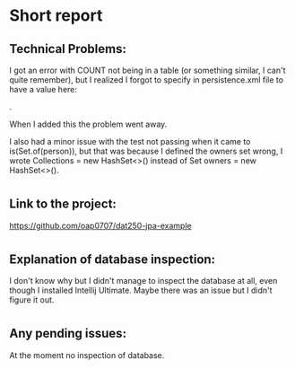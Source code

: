 # Short report

## Technical Problems:
I got an error with COUNT not being in a table (or 
something similar, I can't quite remember),
but I realized I forgot to specify in persistence.xml 
file to have a value here:

<property name="javax.persistence.jdbc.url"
value="jdbc:derby:C:\Users\Olesy\simpleDb;create=true"/>.

When I added this the problem went away. 

I also had a minor issue with the test not passing
when it came to is(Set.of(person)), but that was because
I defined the owners set wrong, I wrote Collections<Person> = new HashSet<>()
instead of Set<Person> owners = new HashSet<>().

#
## Link to the project:
https://github.com/oap0707/dat250-jpa-example

#
## Explanation of database inspection:
I don't know why but I didn't manage to inspect the database
at all, even though I installed Intellij Ultimate. Maybe there
was an issue but I didn't figure it out.

#
## Any pending issues:
At the moment no inspection of database.

